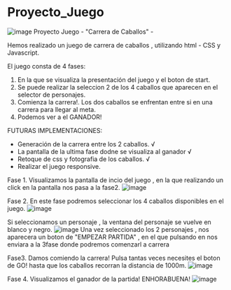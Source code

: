 # Proyecto_Juego

![image](https://user-images.githubusercontent.com/86298325/136006204-92661be1-7549-4f67-8199-9e1f2fd6b31c.png)
 Proyecto Juego - "Carrera de Caballos" -
 
 Hemos realizado un juego de carrera de caballos , utilizando html - CSS y Javascript.
 
 El juego consta de 4 fases:
 1. En la que se visualiza la presentación del juego y el boton de start.
 2. Se puede realizar la seleccion 2 de los 4 caballos que aparecen en el selector de personajes.
 3. Comienza la carrera!. Los dos caballos se enfrentan entre si en una carrera para llegar al meta.
 4. Podemos ver a el GANADOR!

FUTURAS IMPLEMENTACIONES:
- Generación de la carrera entre los 2 caballos. √
- La pantalla de la ultima fase dodne se visualiza al ganador √
- Retoque de css y fotografia de los caballos. √
- Realizar el juego responsive.

Fase 1.
Visualizamos la pantalla de incio del juego , en la que realizando un click en la pantalla nos pasa a la fase2.
![image](https://user-images.githubusercontent.com/86298325/137691639-f44778eb-f8d4-4f91-a5ef-3af14baa53ad.png)

Fase 2. 
En este fase podremos seleccionar los 4 caballos disponibles en el juego. 
![image](https://user-images.githubusercontent.com/86298325/137645310-3ed4a0cf-5c70-4bbb-bdcd-158ec5b60d8e.png)

Si seleccionamos un personaje , la ventana del personaje se vuelve en blanco y negro.
![image](https://user-images.githubusercontent.com/86298325/137645335-42f1cb38-1bf8-484c-b767-644a87e354a8.png)
Una vez seleccionado los 2 personajes , nos aparecera un boton de "EMPEZAR PARTIDA" , en el que pulsando en nos enviara a la 3fase donde podremos comenzarl a carrera

Fase3.
Damos comiendo la carrera! Pulsa tantas veces necesites el boton de GO! hasta que los caballos recorran la distancia de 1000m.
![image](https://user-images.githubusercontent.com/86298325/137691770-2d429c9c-df77-46ba-982c-c368fd8463ca.png)

Fase 4.
Visualizamos el ganador de la partida! ENHORABUENA!
![image](https://user-images.githubusercontent.com/86298325/137691956-f67da006-81c8-4dcf-9d29-b3816ee3c64b.png)



